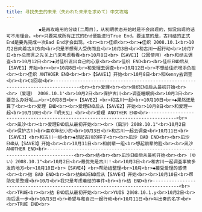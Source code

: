 ```yaml
---
title: 寻找失去的未来（失われた未来を求めて）中文攻略
---
```


                ◆是再攻略用的分歧(二周目)，从初期状态开始时是不会出现的，如没出现的话可不用理会。<br>只要完成所有正式的End便能进行True End。要注意的是，古川结的正式End是要先完成一次Bad End才会出现。<br><br>佳织<br><br>◆佳织 2008.10.1<br>10月2日向着古川方向<br>只是不想有人受伤而且<br>10月3日<br>和古川一起行动<br>10月7日<br>总而言之先关上门来考虑看看<br>10月8日<br>【SAVE1】（2回使用）<br>和结去调查<br>10月12日<br>◆对佳织说出自己的心意<br><br>佳织 END<br><br>佳织END后从【SAVE1】开始<br><br>10月8日<br>和爱理去调查<br>10月12日<br>不想给佳织增添负担<br><br>佳织 ANTHOER END<br><br>【SAVE1】开始<br>10月8日<br>和Kenny去调查<br><br>CG回収<br>--------------------------------------------------------------------------------<br><br>爱理<br><br>佳织END后从最初开始<br><br>（爱理） 2008.10.1'<br>10月2日<br>保护古川<br>调查睡眠病<br>10月3日<br>要怎么办好呢……<br>10月8日<br>【SAVE2】<br>和古川一起<br>10月10日<br>◆果然还是算了<br><br>爱理 END<br><br>爱理END后从【SAVE2】开始<br>10月8日<br>和爱理一起<br>10月10日<br>『明天见』<br><br>爱理 ANOTHER END<br>--------------------------------------------------------------------------------<br><br>凪沙<br><br>爱理END后从最初开始<br><br>（凪沙）2008.10.1"<br>10月2日<br>保护古川<br>喜欢年纪小的<br>10月3日<br>和古川一起去调査<br>10月11日<br>【SAVE3】<br>和古川一组<br>◆想起古川的样子<br><br>凪沙 BAD END<br><br>凪沙END从【SAVE3】开始<br><br>10月11日<br>和前辈一组<br>想起前辈的脸<br><br>凪沙 ANOTHER END<br>--------------------------------------------------------------------------------<br><br>结<br><br>凪沙END后从最初开始<br><br>（ゆい）2008.10.1"<br>10月2日<br>最优先是古川！<br>10月3日<br>和古川一起调査事故多发的地方<br>10月10日<br>【SAVE4】<br>帮助结整理<br>10月<br>◆接受爱理的感情<br><br>结 BAD END<br><br>结BADEND后从【SAVE4】开始<br><br>10月10日<br>帮助先辈整理<br>10月<br>我只是考虑着结的事件<br><br>结 END<br>--------------------------------------------------------------------------------<br><br>TRUE<br><br>结 END后从最初开始<br><br>YUIS 2008.10.1.y<br>10月2日<br>向后退一步<br>10月3日<br>希望与和自己一起行动<br>10月11日<br>叫出奏的名字<br><br>TRUE END<br>
              
